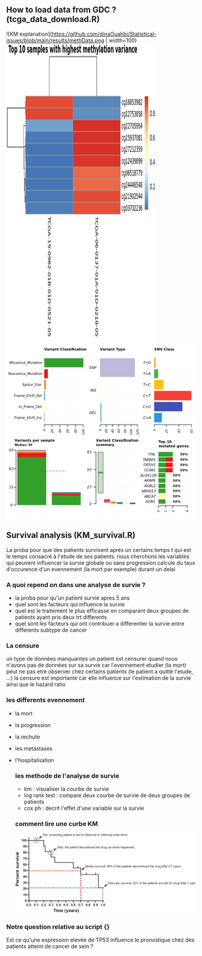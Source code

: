 ## How to load data from GDC ? (tcga_data_download.R)
![KM explanation](https://github.com/dinaOuahbi/Statistical-issues/blob/main/results/methData.png  | width=100)
<img src="https://github.com/dinaOuahbi/Statistical-issues/blob/main/results/methData.png" width="400" height="790">
![KM explanation](https://github.com/dinaOuahbi/Statistical-issues/blob/main/results/mafData.png)

## Survival analysis (KM_survival.R)
La proba pour que des patients survivent apres un certains temps t qui est le temps consacré à l'etude de ses patients. 
nous cherchons les variables qui peuvent influencer la survie globale ou sans progression
calcule du taux d'occurence d'un evennement (la mort par exemple) durant un delai

### A quoi repend on dans une analyse de survie ? 
- la proba pour qu'un patient survie apres 5 ans
- quel sont les facteurs qui influence la survie
- quel est le traitement le plus efficasse en comparant deux groupes de patients ayant pris deux trt differents
- quel sont les facteurs qui ont contribuer a differentier la survie entre differents subtype de cancer


### La censure
un type de données manquantes
un patient est censurer quand nous n'avons pas de données sur sa survie
car l'evennement etudier (la mort) peut ne pas etre observer chez certains patients (le patient a quitté l'etude, ...)
la censure est importante car elle influence sur l'estimation de la survie ainsi que le hazard ratio

### les differents evennement
- la mort
- la progression
- la rechute
- les metastases
- l'hospitalisation

  ### les methode de l'analyse de survie
  - km : visualiser la courbe de survie
  - log rank test : compare deux courbe de survie de deux groupes de patients
  - cox ph : decrit l'effet d'une variable sur la survie
 
  ### comment lire une curbe KM
  ![KM explanation](https://github.com/dinaOuahbi/Statistical-issues/blob/main/data/1-s2.0-S0022202X15373292-gr2_lrg.jpg)

### Notre question relative au script {}
Est ce qu'une expression elevée de TP53 influence le pronostique chez des patients atteint de cancer de sein ? 



































  
